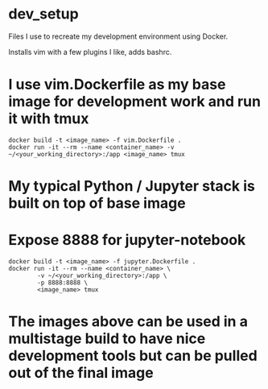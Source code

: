 # dev_setup
Files I use to recreate my development environment using Docker. 

Installs vim with a few plugins I like, adds bashrc. 

# I use vim.Dockerfile as my base image for development work and run it with tmux
```
docker build -t <image_name> -f vim.Dockerfile .
docker run -it --rm --name <container_name> -v ~/<your_working_directory>:/app <image_name> tmux
```

# My typical Python / Jupyter stack is built on top of base image
# Expose 8888 for jupyter-notebook
```
docker build -t <image_name> -f jupyter.Dockerfile .
docker run -it --rm --name <container_name> \
        -v ~/<your_working_directory>:/app \
        -p 8888:8888 \
        <image_name> tmux
```

# The images above can be used in a multistage build to have nice development tools but can be pulled out of the final image


